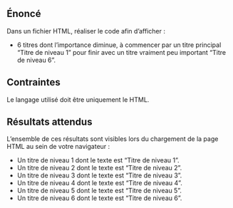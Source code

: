 ## Énoncé

Dans un fichier HTML, réaliser le code afin d’afficher :

- 6 titres dont l’importance diminue, à commencer par un titre principal “Titre de niveau 1” pour finir avec un titre vraiment peu important “Titre de niveau 6”.

## Contraintes

Le langage utilisé doit être uniquement le HTML.

## Résultats attendus

L’ensemble de ces résultats sont visibles lors du chargement de la page HTML au sein de votre navigateur :

- Un titre de niveau 1 dont le texte est “Titre de niveau 1”.
- Un titre de niveau 2 dont le texte est “Titre de niveau 2”.
- Un titre de niveau 3 dont le texte est “Titre de niveau 3”.
- Un titre de niveau 4 dont le texte est “Titre de niveau 4”.
- Un titre de niveau 5 dont le texte est “Titre de niveau 5”.
- Un titre de niveau 6 dont le texte est “Titre de niveau 6”.